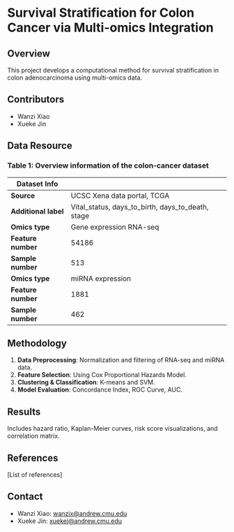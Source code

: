 # Survival Stratification for Colon Cancer via Multi-omics Integration

## Overview
This project develops a computational method for survival stratification in colon adenocarcinoma using multi-omics data.

## Contributors
- Wanzi Xiao
- Xueke Jin

## Data Resource
### Table 1: Overview information of the colon-cancer dataset

| Dataset Info       |                                        |
| ------------------ | -------------------------------------- |
| **Source**         | UCSC Xena data portal, TCGA            |
| **Additional label** | Vital_status, days_to_birth, days_to_death, stage |
| **Omics type**     | Gene expression RNA-seq |
| **Feature number** | 54186 |
| **Sample number**  | 513 |
| **Omics type**     | miRNA expression |
| **Feature number** | 1881 |
| **Sample number**  | 462 |



## Methodology
1. **Data Preprocessing**: Normalization and filtering of RNA-seq and miRNA data.
2. **Feature Selection**: Using Cox Proportional Hazards Model.
3. **Clustering & Classification**: K-means and SVM.
4. **Model Evaluation**: Concordance Index, ROC Curve, AUC.

## Results
Includes hazard ratio, Kaplan-Meier curves, risk score visualizations, and correlation matrix.

## References
[List of references]

## Contact
- Wanzi Xiao: <wanzix@andrew.cmu.edu>
- Xueke Jin: <xuekej@andrew.cmu.edu>
